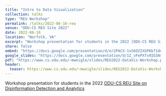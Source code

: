 ```yaml
---
title: "Intro to Data Visualization"
collection: talks
type: "REU Workshop"
permalink: /talks/2022-06-16-reu
venue: "ODU-CS REU Site 2022"
date: 2022-06-16
location: "Norfolk, VA"
excerpt: "Workshop presentation for students in the 2022 [ODU-CS REU Site on Disinformation Detection and Analytics](https://oducsreu.github.io/)"
share: false
embed: "https://docs.google.com/presentation/d/e/2PACX-1vS6OZIXGP6b71dnJQFLKQEBEJv3Zh8xK6y1g0MsynWgQ7FgVH220NYekYheUmHIFUwKMKQM5CHhBtqh/embed?start=false&loop=false&delayms=3000"
google_slides: "https://docs.google.com/presentation/d/1Z_vFePXfx9IG3AmNS2lJIdAVGicLnDZEpH6dqMQVeg8/"
pdf: "https://www.cs.odu.edu/~mweigle/slides/REU2022-DataVis-Workshop.pdf"
header:
  teaser: https://www.cs.odu.edu/~mweigle/slides/REU2022-DataVis-Workshop.png
---
```

Workshop presentation for students in the 2022 [ODU-CS REU Site on Disinformation Detection and Analytics](https://oducsreu.github.io/)
